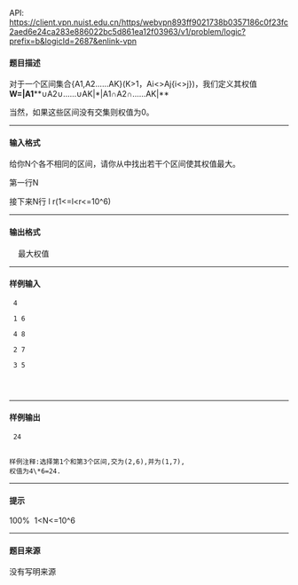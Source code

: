 API: https://client.vpn.nuist.edu.cn/https/webvpn893ff9021738b0357186c0f23fc2aed6e24ca283e886022bc5d861ea12f03963/v1/problem/logic?prefix=b&logicId=2687&enlink-vpn

#### 题目描述

对于一个区间集合{A1,A2……AK}(K>1，Ai<>Aj{i<>j})，我们定义其权值  
 **W=|A1****∪A2∪……∪AK|\*|A1∩A2∩……AK|**

 当然，如果这些区间没有交集则权值为0。

---

#### 输入格式

给你N个各不相同的区间，请你从中找出若干个区间使其权值最大。

第一行N

接下来N行 l r(1<=l<r<=10^6)

---

#### 输出格式

    最大权值  

---

#### 样例输入
```
 4

 1 6

 4 8

 2 7

 3 5


   
```

---

#### 样例输出
```
 24

 
样例注释:选择第1个和第3个区间,交为(2,6),并为(1,7),
权值为4\*6=24.

```

---

#### 提示

100%  1<N<=10^6  

---

#### 题目来源

没有写明来源